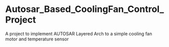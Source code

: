 # Autosar_Based_CoolingFan_Control_Project
A project to implement AUTOSAR Layered Arch to a simple cooling fan motor and temperature sensor
